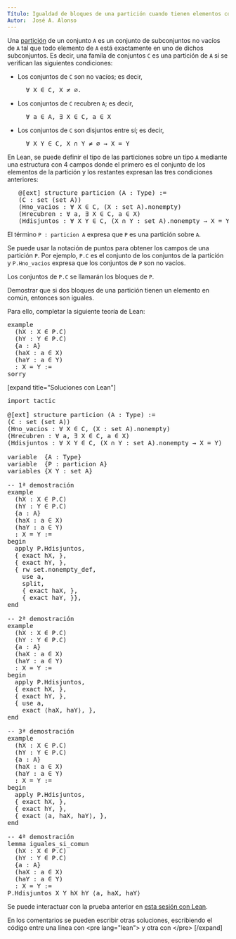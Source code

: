 ```yaml
---
Título: Igualdad de bloques de una partición cuando tienen elementos comunes
Autor:  José A. Alonso
---
```


Una [partición](https://bit.ly/3uplABS) de un conjunto `A` es un conjunto de subconjuntos no vacíos de `A` tal que todo elemento de `A` está exactamente en uno de dichos subconjuntos. Es decir, una famila de conjuntos `C` es una partición de `A` si se verifican las siguientes condiciones:

+ Los conjuntos de `C` son no vacíos; es decir,
<pre lang="text">
     ∀ X ∈ C, X ≠ ∅.
</pre>
+ Los conjuntos de `C` recubren `A`; es decir,
<pre lang="text">
     ∀ a ∈ A, ∃ X ∈ C, a ∈ X
</pre>
+ Los conjuntos de `C` son disjuntos entre sí; es decir,
<pre lang="text">
     ∀ X Y ∈ C, X ∩ Y ≠ ∅ → X = Y
</pre>

En Lean, se puede definir el tipo de las particiones sobre un tipo `A` mediante una estructura con 4 campos donde el primero es el conjunto de los elementos de la partición y los restantes expresan las tres condiciones anteriores:
<pre lang="text">
   @[ext] structure particion (A : Type) :=
   (C : set (set A))
   (Hno_vacios : ∀ X ∈ C, (X : set A).nonempty)
   (Hrecubren : ∀ a, ∃ X ∈ C, a ∈ X)
   (Hdisjuntos : ∀ X Y ∈ C, (X ∩ Y : set A).nonempty → X = Y)
</pre>

El término `P : particion A`  expresa que `P` es una partición sobre `A`.

Se puede usar la notación de puntos para obtener los campos de una partición `P`. Por ejemplo, `P.C` es el conjunto de los conjuntos de la partición y `P.Hno_vacios` expresa que los conjuntos de `P` son no vacíos.

Los conjuntos de `P.C` se llamarán los bloques de `P`.

Demostrar que si dos bloques de una partición tienen un elemento en común, entonces son iguales.

Para ello, completar la siguiente teoría de Lean:

<pre lang="lean">
example
  (hX : X ∈ P.C)
  (hY : Y ∈ P.C)
  {a : A}
  (haX : a ∈ X)
  (haY : a ∈ Y)
  : X = Y :=
sorry
</pre>

[expand title="Soluciones con Lean"]

<pre lang="lean">
import tactic

@[ext] structure particion (A : Type) :=
(C : set (set A))
(Hno_vacios : ∀ X ∈ C, (X : set A).nonempty)
(Hrecubren : ∀ a, ∃ X ∈ C, a ∈ X)
(Hdisjuntos : ∀ X Y ∈ C, (X ∩ Y : set A).nonempty → X = Y)

variable  {A : Type}
variable  {P : particion A}
variables {X Y : set A}

-- 1ª demostración
example
  (hX : X ∈ P.C)
  (hY : Y ∈ P.C)
  {a : A}
  (haX : a ∈ X)
  (haY : a ∈ Y)
  : X = Y :=
begin
  apply P.Hdisjuntos,
  { exact hX, },
  { exact hY, },
  { rw set.nonempty_def,
    use a,
    split,
    { exact haX, },
    { exact haY, }},
end

-- 2ª demostración
example
  (hX : X ∈ P.C)
  (hY : Y ∈ P.C)
  {a : A}
  (haX : a ∈ X)
  (haY : a ∈ Y)
  : X = Y :=
begin
  apply P.Hdisjuntos,
  { exact hX, },
  { exact hY, },
  { use a,
    exact ⟨haX, haY⟩, },
end

-- 3ª demostración
example
  (hX : X ∈ P.C)
  (hY : Y ∈ P.C)
  {a : A}
  (haX : a ∈ X)
  (haY : a ∈ Y)
  : X = Y :=
begin
  apply P.Hdisjuntos,
  { exact hX, },
  { exact hY, },
  { exact ⟨a, haX, haY⟩, },
end

-- 4ª demostración
lemma iguales_si_comun
  (hX : X ∈ P.C)
  (hY : Y ∈ P.C)
  {a : A}
  (haX : a ∈ X)
  (haY : a ∈ Y)
  : X = Y :=
P.Hdisjuntos X Y hX hY ⟨a, haX, haY⟩
</pre>

Se puede interactuar con la prueba anterior en <a href="https://leanprover-community.github.io/lean-web-editor/#url=https://raw.githubusercontent.com/jaalonso/Calculemus/main/src/Igualdad_de_bloques_de_una_particion_cuando_tienen_elementos_comunes.lean" rel="noopener noreferrer" target="_blank">esta sesión con Lean</a>.

En los comentarios se pueden escribir otras soluciones, escribiendo el código entre una línea con &#60;pre lang=&quot;lean&quot;&#62; y otra con &#60;/pre&#62;
[/expand]
